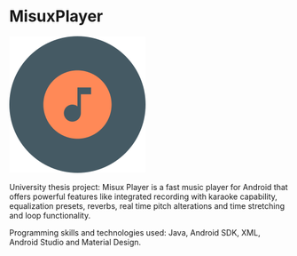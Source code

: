 # MisuxPlayer
![](https://github.com/Misux/MisuxPlayer/blob/master/icon.png) 

University thesis project: Misux Player is a fast music player for Android that offers powerful features like integrated recording with karaoke capability, equalization presets, reverbs, real time pitch alterations and time stretching and loop functionality.

Programming skills and technologies used: Java, Android SDK, XML, Android Studio and Material Design.
